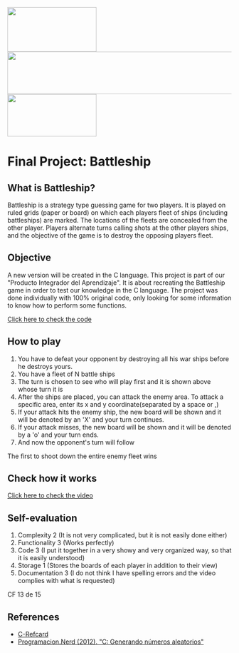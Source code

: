 <img src= "https://aidagonzalez274531020.files.wordpress.com/2018/01/cabecera1.png" width=200 height = 100> <img src= "http://dodatek.cl/wp-content/uploads/2018/09/cropped-fondo-blanco.png" width=550 height = 95>   <img src= "https://www.asesoriasprexun.com/wp-content/uploads/2019/02/uanl-logo.jpg" width=200 height = 95> 

# Final Project: Battleship

## What is Battleship?
Battleship is a strategy type guessing game for two players. It is played on ruled grids (paper or board) on which each players fleet of ships (including battleships) are marked. The locations of the fleets are concealed from the other player. Players alternate turns calling shots at the other players ships, and the objective of the game is to destroy the opposing players fleet.

## Objective
A new version will be created in the C language. This project is part of our "Producto Integrador del Aprendizaje". It is about recreating the Battleship game in order to test our knowledge in the C language. The project was done individually with 100% original code, only looking for some information to know how to perform some functions.
 
[Click here to check the code](https://github.com/Angellsds/Programming-course-C/tree/main/FinalProject/BattleShip)

## How to play
1. You have to defeat your opponent by destroying all his war ships before he destroys yours.
2. You have a fleet of N battle ships
3. The turn is chosen to see who will play first and it is shown above whose turn it is
4. After the ships are placed, you can attack the enemy area. To attack a specific area, enter its x and y coordinate(separated by a space or ,)
5. If your attack hits the enemy ship, the new board will be shown and it will be denoted by an 'X' and your turn continues.
6. If your attack misses, the new board will be shown and it will be denoted by a 'o' and your turn ends.
7. And now the opponent's turn will follow 

The first to shoot down the entire enemy fleet wins

## Check how it works
[Click here to check the video](https://www.youtube.com/watch?v=LijxxCLQmLg&ab_channel=AngellDaviddSoriaGonzalez)

## Self-evaluation
1. Complexity 2 (It is not very complicated, but it is not easily done either)
2. Functionality 3 (Works perfectly)
3. Code 3 (I put it together in a very showy and very organized way, so that it is easily understood)
4. Storage 1 (Stores the boards of each player in addition to their view)
5. Documentation 3 (I do not think I have spelling errors and the video complies with what is requested)

CF 13 de 15

## References

- [C-Refcard](https://users.ece.utexas.edu/~adnan/c-refcard.pdf)
- [Programacion.Nerd (2012). "C: Generando números aleatorios"](http://programacionnerd.blogspot.com/2012/05/c-generando-numeros-aleatorios-random.html)

